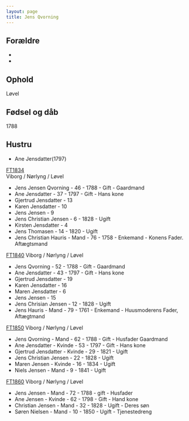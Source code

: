 ```yaml
---
layout: page
title: Jens Qvorning
---
```


## Forældre
* 
* 

## Ophold
Løvel

## Fødsel og dåb
1788

## Hustru
* Ane Jensdatter(1797)

[FT1834](https://www.danishfamilysearch.dk/cid3178932)  
Viborg / Nørlyng / Løvel
* Jens Jensen Qvorning - 46 - 1788 - Gift - Gaardmand
* Ane Jensdatter - 37 - 1797 - Gift - Hans kone
* Gjertrud Jensdatter - 13
* Karen Jensdatter - 10
* Jens Jensen - 9
* Jens Christian Jensen - 6 - 1828 - Ugift
* Kirsten Jensdatter - 4 
* Jens Thomasen - 14 - 1820 - Ugift
* Jens Christian Hauris - Mand - 76 - 1758 - Enkemand - Konens Fader. Aftægtsmand

[FT1840](https://www.danishfamilysearch.dk/cid4071871)
Viborg / Nørlyng / Løvel  
* Jens Qvorning - 52 - 1788 - Gift - Gaardmand
* Ane Jensdatter - 43 - 1797 - Gift - Hans kone
* Gjertrud Jensdatter - 19
* Karen Jensdatter - 16
* Maren Jensdatter - 6
* Jens Jensen - 15
* Jens Chrisian Jensen - 12 - 1828 - Ugift
* Jens Hauris - Mand - 79 - 1761 - Enkemand - Huusmoderens Fader, Aftægtmand

[FT1850](https://www.danishfamilysearch.dk/cid7800447)
Viborg / Nørlyng / Løvel
* Jens Qvorning - Mand - 62 - 1788 - Gift - Husfader Gaardmand
* Ane Jensdatter - Kvinde - 53 - 1797 - Gift - Hans kone
* Gjertrud Jensdatter - Kvinde - 29 - 1821 - Ugift
* Jens Christian Jensen - 22 - 1828 - Ugift
* Maren Jensen - Kvinde - 16 - 1834 - Ugift
* Niels Jensen - Mand - 9 - 1841 - Ugift

[FT1860](https://www.danishfamilysearch.dk/cid8897652)
Viborg / Nørlyng / Løvel
* Jens Jensen - Mand - 72 - 1788 - gift - Husfader
* Ane Jensen - Kvinde - 62 - 1798 - Gift - Hand kone
* Christian Jensen - Mand - 32 - 1828 - Ugift - Deres søn
* Søren Nielsen - Mand - 10 - 1850 - Ugift - Tjenestedreng


